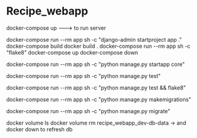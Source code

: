 # Recipe_webapp

docker-compose up  ---> to run server

docker-compose run --rm app sh -c "django-admin startproject app ."
docker-compose build
docker build .
docker-compose run --rm app sh -c "flake8"
docker-compose up
docker-compose down

docker-compose run --rm app sh -c "python manage.py startapp core"


docker-compose run --rm app sh -c "python manage.py test"

docker-compose run --rm app sh -c "python manage.py test && flake8"

docker-compose run --rm app sh -c "python manage.py makemigrations"

docker-compose run --rm app sh -c "python manage.py migrate"

docker volume ls
docker volume rm recipe_webapp_dev-db-data -> and docker down to refresh db